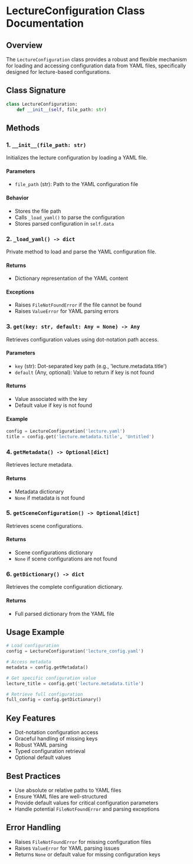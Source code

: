 # LectureConfiguration Class Documentation

## Overview
The `LectureConfiguration` class provides a robust and flexible mechanism for loading and accessing configuration data from YAML files, specifically designed for lecture-based configurations.

## Class Signature
```python
class LectureConfiguration:
    def __init__(self, file_path: str)
```

## Methods

### 1. `__init__(file_path: str)`
Initializes the lecture configuration by loading a YAML file.

#### Parameters
- `file_path` (str): Path to the YAML configuration file

#### Behavior
- Stores the file path
- Calls `_load_yaml()` to parse the configuration
- Stores parsed configuration in `self.data`

### 2. `_load_yaml() -> dict`
Private method to load and parse the YAML configuration file.

#### Returns
- Dictionary representation of the YAML content

#### Exceptions
- Raises `FileNotFoundError` if the file cannot be found
- Raises `ValueError` for YAML parsing errors

### 3. `get(key: str, default: Any = None) -> Any`
Retrieves configuration values using dot-notation path access.

#### Parameters
- `key` (str): Dot-separated key path (e.g., 'lecture.metadata.title')
- `default` (Any, optional): Value to return if key is not found

#### Returns
- Value associated with the key
- Default value if key is not found

#### Example
```python
config = LectureConfiguration('lecture.yaml')
title = config.get('lecture.metadata.title', 'Untitled')
```

### 4. `getMetadata() -> Optional[dict]`
Retrieves lecture metadata.

#### Returns
- Metadata dictionary
- `None` if metadata is not found

### 5. `getSceneConfiguration() -> Optional[dict]`
Retrieves scene configurations.

#### Returns
- Scene configurations dictionary
- `None` if scene configurations are not found

### 6. `getDictionary() -> dict`
Retrieves the complete configuration dictionary.

#### Returns
- Full parsed dictionary from the YAML file

## Usage Example
```python
# Load configuration
config = LectureConfiguration('lecture_config.yaml')

# Access metadata
metadata = config.getMetadata()

# Get specific configuration value
lecture_title = config.get('lecture.metadata.title')

# Retrieve full configuration
full_config = config.getDictionary()
```

## Key Features
- Dot-notation configuration access
- Graceful handling of missing keys
- Robust YAML parsing
- Typed configuration retrieval
- Optional default values

## Best Practices
- Use absolute or relative paths to YAML files
- Ensure YAML files are well-structured
- Provide default values for critical configuration parameters
- Handle potential `FileNotFoundError` and parsing exceptions

## Error Handling
- Raises `FileNotFoundError` for missing configuration files
- Raises `ValueError` for YAML parsing issues
- Returns `None` or default value for missing configuration keys